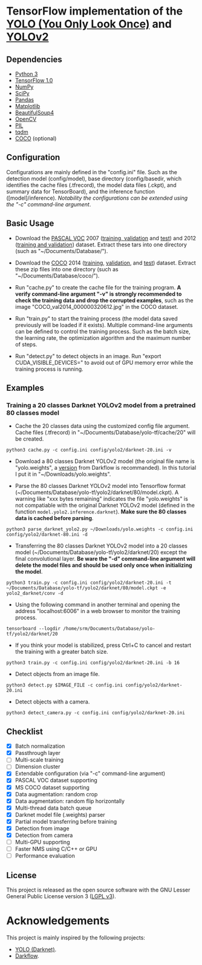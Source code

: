 # TensorFlow implementation of the [YOLO (You Only Look Once)](https://arxiv.org/pdf/1506.02640.pdf) and [YOLOv2](https://arxiv.org/pdf/1612.08242.pdf)

## Dependencies

* [Python 3](https://www.python.org/)
* [TensorFlow 1.0](https://www.tensorflow.org/)
* [NumPy](www.numpy.org/)
* [SciPy](https://www.scipy.org/)
* [Pandas](pandas.pydata.org/)
* [Matplotlib](https://matplotlib.org/)
* [BeautifulSoup4](https://www.crummy.com/software/BeautifulSoup/)
* [OpenCV](https://github.com/opencv/opencv)
* [PIL](http://www.pythonware.com/products/pil/)
* [tqdm](https://github.com/tqdm/tqdm)
* [COCO](https://github.com/pdollar/coco) (optional)

## Configuration

Configurations are mainly defined in the "config.ini" file. Such as the detection model (config/model), base directory (config/basedir, which identifies the cache files (.tfrecord), the model data files (.ckpt), and summary data for TensorBoard), and the inference function ([model]/inference). *Notability the configurations can be extended using the "-c" command-line argument*.

## Basic Usage

- Download the [PASCAL VOC](http://host.robots.ox.ac.uk/pascal/VOC/) 2007 ([training, validation](http://host.robots.ox.ac.uk/pascal/VOC/voc2007/VOCtrainval_06-Nov-2007.tar) and [test](http://host.robots.ox.ac.uk/pascal/VOC/voc2007/VOCtest_06-Nov-2007.tar)) and 2012 ([training and validation](http://host.robots.ox.ac.uk/pascal/VOC/voc2012/VOCtrainval_11-May-2012.tar)) dataset. Extract these tars into one directory (such as "~/Documents/Database/").

- Download the [COCO](http://mscoco.org/) 2014 ([training](http://msvocds.blob.core.windows.net/coco2014/train2014.zip), [validation](http://msvocds.blob.core.windows.net/coco2014/val2014.zip), and [test](http://msvocds.blob.core.windows.net/coco2014/test2014.zip)) dataset. Extract these zip files into one directory (such as "~/Documents/Database/coco/").

- Run "cache.py" to create the cache file for the training program. **A verify command-line argument "-v" is strongly recommended to check the training data and drop the corrupted examples**, such as the image "COCO_val2014_000000320612.jpg" in the COCO dataset.

- Run "train.py" to start the training process (the model data saved previously will be loaded if it exists). Multiple command-line arguments can be defined to control the training process. Such as the batch size, the learning rate, the optimization algorithm and the maximum number of steps.

- Run "detect.py" to detect objects in an image. Run "export CUDA_VISIBLE_DEVICES=" to avoid out of GPU memory error while the training process is running.

## Examples

### Training a 20 classes Darknet YOLOv2 model from a pretrained 80 classes model

- Cache the 20 classes data using the customized config file argument. Cache files (.tfrecord) in "~/Documents/Database/yolo-tf/cache/20" will be created.

```
python3 cache.py -c config.ini config/yolo2/darknet-20.ini -v
```

- Download a 80 classes Darknet YOLOv2 model (the original file name is "yolo.weights", a [version](https://drive.google.com/drive/folders/0B1tW_VtY7onidEwyQ2FtQVplWEU) from Darkflow is recommanded). In this tutorial I put it in "~/Downloads/yolo.weights".

- Parse the 80 classes Darknet YOLOv2 model into Tensorflow format (~/Documents/Database/yolo-tf/yolo2/darknet/80/model.ckpt). A warning like "xxx bytes remaining" indicates the file "yolo.weights" is not compatiable with the original Darknet YOLOv2 model (defined in the function `model.yolo2.inference.darknet`). **Make sure the 80 classes data is cached before parsing**.

```
python3 parse_darknet_yolo2.py ~/Downloads/yolo.weights -c config.ini config/yolo2/darknet-80.ini -d
```

- Transferring the 80 classes Darknet YOLOv2 model into a 20 classes model (~/Documents/Database/yolo-tf/yolo2/darknet/20) except the final convolutional layer. **Be ware the "-d" command-line argument will delete the model files and should be used only once when initializing the model**.

```
python3 train.py -c config.ini config/yolo2/darknet-20.ini -t ~/Documents/Database/yolo-tf/yolo2/darknet/80/model.ckpt -e yolo2_darknet/conv -d
```

- Using the following command in another terminal and opening the address "localhost:6006" in a web browser to monitor the training process.

```
tensorboard --logdir /home/srm/Documents/Database/yolo-tf/yolo2/darknet/20
```

- If you think your model is stabilized, press Ctrl+C to cancel and restart the training with a greater batch size.

```
python3 train.py -c config.ini config/yolo2/darknet-20.ini -b 16
```

- Detect objects from an image file.

```
python3 detect.py $IMAGE_FILE -c config.ini config/yolo2/darknet-20.ini
```

- Detect objects with a camera.

```
python3 detect_camera.py -c config.ini config/yolo2/darknet-20.ini
```

## Checklist

- [x] Batch normalization
- [x] Passthrough layer
- [ ] Multi-scale training
- [ ] Dimension cluster
- [x] Extendable configuration (via "-c" command-line argument)
- [x] PASCAL VOC dataset supporting
- [x] MS COCO dataset supporting
- [x] Data augmentation: random crop
- [x] Data augmentation: random flip horizontally
- [x] Multi-thread data batch queue
- [x] Darknet model file (.weights) parser
- [x] Partial model transferring before training
- [x] Detection from image
- [x] Detection from camera
- [ ] Multi-GPU supporting
- [ ] Faster NMS using C/C++ or GPU
- [ ] Performance evaluation

## License

This project is released as the open source software with the GNU Lesser General Public License version 3 ([LGPL v3](http://www.gnu.org/licenses/lgpl-3.0.html)).

# Acknowledgements

This project is mainly inspired by the following projects:

* [YOLO (Darknet)](https://pjreddie.com/darknet/yolo/).
* [Darkflow](https://github.com/thtrieu/darkflow).
